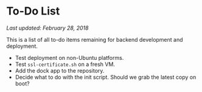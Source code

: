 # To-Do List
*Last updated: February 28, 2018*

This is a list of all to-do items remaining for backend development and deployment.

 * Test deployment on non-Ubuntu platforms.
 * Test `ssl-certificate.sh` on a fresh VM.
 * Add the dock app to the repository.
 * Decide what to do with the init script. Should we grab the latest copy on boot?
